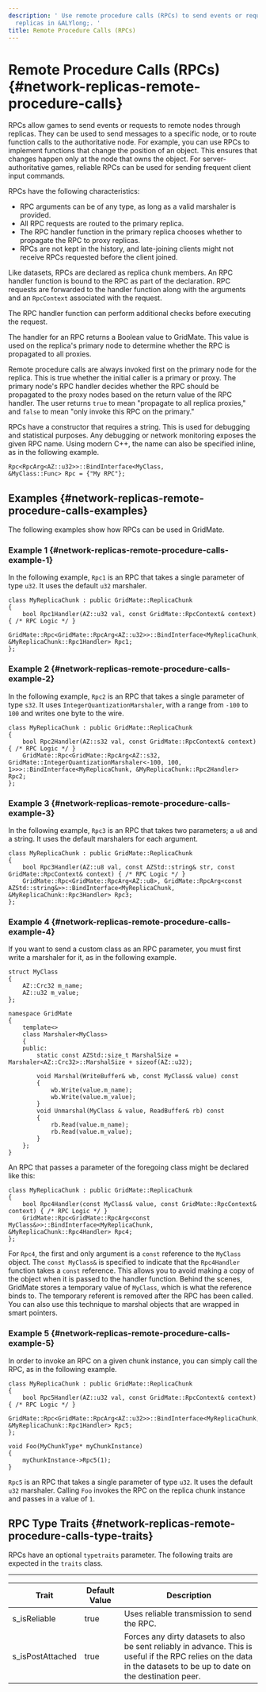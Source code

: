 ```yaml
---
description: ' Use remote procedure calls (RPCs) to send events or requests through
  replicas in &ALYlong;. '
title: Remote Procedure Calls (RPCs)
---
```

# Remote Procedure Calls \(RPCs\) {#network-replicas-remote-procedure-calls}

RPCs allow games to send events or requests to remote nodes through replicas\. They can be used to send messages to a specific node, or to route function calls to the authoritative node\. For example, you can use RPCs to implement functions that change the position of an object\. This ensures that changes happen only at the node that owns the object\. For server\-authoritative games, reliable RPCs can be used for sending frequent client input commands\.

RPCs have the following characteristics:
+ RPC arguments can be of any type, as long as a valid marshaler is provided\.
+ All RPC requests are routed to the primary replica\.
+ The RPC handler function in the primary replica chooses whether to propagate the RPC to proxy replicas\.
+ RPCs are not kept in the history, and late\-joining clients might not receive RPCs requested before the client joined\.

Like datasets, RPCs are declared as replica chunk members\. An RPC handler function is bound to the RPC as part of the declaration\. RPC requests are forwarded to the handler function along with the arguments and an `RpcContext` associated with the request\.

The RPC handler function can perform additional checks before executing the request\. 

The handler for an RPC returns a Boolean value to GridMate\. This value is used on the replica's primary node to determine whether the RPC is propagated to all proxies\.

Remote procedure calls are always invoked first on the primary node for the replica\. This is true whether the initial caller is a primary or proxy\. The primary node's RPC handler decides whether the RPC should be propagated to the proxy nodes based on the return value of the RPC handler\. The user returns `true` to mean "propagate to all replica proxies," and `false` to mean "only invoke this RPC on the primary\."

RPCs have a constructor that requires a string\. This is used for debugging and statistical purposes\. Any debugging or network monitoring exposes the given RPC name\. Using modern C\+\+, the name can also be specified inline, as in the following example\.

```
Rpc<RpcArg<AZ::u32>>::BindInterface<MyClass,
&MyClass::Func> Rpc = {"My RPC"};
```

## Examples {#network-replicas-remote-procedure-calls-examples}

The following examples show how RPCs can be used in GridMate\.

### Example 1 {#network-replicas-remote-procedure-calls-example-1}

In the following example, `Rpc1` is an RPC that takes a single parameter of type `u32`\. It uses the default `u32` marshaler\.

```
class MyReplicaChunk : public GridMate::ReplicaChunk
{
    bool Rpc1Handler(AZ::u32 val, const GridMate::RpcContext& context) { /* RPC Logic */ }
    GridMate::Rpc<GridMate::RpcArg<AZ::u32>>::BindInterface<MyReplicaChunk, &MyReplicaChunk::Rpc1Handler> Rpc1;
};
```

### Example 2 {#network-replicas-remote-procedure-calls-example-2}

In the following example, `Rpc2` is an RPC that takes a single parameter of type `s32`\. It uses `IntegerQuantizationMarshaler`, with a range from `-100` to `100` and writes one byte to the wire\.

```
class MyReplicaChunk : public GridMate::ReplicaChunk
{
    bool Rpc2Handler(AZ::s32 val, const GridMate::RpcContext& context) { /* RPC Logic */ }
    GridMate::Rpc<GridMate::RpcArg<AZ::s32, GridMate::IntegerQuantizationMarshaler<-100, 100, 1>>>::BindInterface<MyReplicaChunk, &MyReplicaChunk::Rpc2Handler> Rpc2;
};
```

### Example 3 {#network-replicas-remote-procedure-calls-example-3}

In the following example, `Rpc3` is an RPC that takes two parameters; a `u8` and a string\. It uses the default marshalers for each argument\.

```
class MyReplicaChunk : public GridMate::ReplicaChunk
{
    bool Rpc3Handler(AZ::u8 val, const AZStd::string& str, const GridMate::RpcContext& context) { /* RPC Logic */ }
    GridMate::Rpc<GridMate::RpcArg<AZ::u8>, GridMate::RpcArg<const AZStd::string&>>::BindInterface<MyReplicaChunk, &MyReplicaChunk::Rpc3Handler> Rpc3;
};
```

### Example 4 {#network-replicas-remote-procedure-calls-example-4}

If you want to send a custom class as an RPC parameter, you must first write a marshaler for it, as in the following example\.

```
struct MyClass
{
    AZ::Crc32 m_name;
    AZ::u32 m_value;
};

namespace GridMate
{
    template<>
    class Marshaler<MyClass>
    {
    public:
        static const AZStd::size_t MarshalSize = Marshaler<AZ::Crc32>::MarshalSize + sizeof(AZ::u32);
 
        void Marshal(WriteBuffer& wb, const MyClass& value) const
        {
            wb.Write(value.m_name);
            wb.Write(value.m_value);
        }
        void Unmarshal(MyClass & value, ReadBuffer& rb) const
        {
            rb.Read(value.m_name);
            rb.Read(value.m_value);
        }
    };
}
```

An RPC that passes a parameter of the foregoing class might be declared like this:

```
class MyReplicaChunk : public GridMate::ReplicaChunk
{
    bool Rpc4Handler(const MyClass& value, const GridMate::RpcContext& context) { /* RPC Logic */ }
    GridMate::Rpc<GridMate::RpcArg<const MyClass&>>::BindInterface<MyReplicaChunk, &MyReplicaChunk::Rpc4Handler> Rpc4;
};
```

For `Rpc4`, the first and only argument is a `const` reference to the `MyClass` object\. The `const MyClass&` is specified to indicate that the `Rpc4Handler` function takes a `const` reference\. This allows you to avoid making a copy of the object when it is passed to the handler function\. Behind the scenes, GridMate stores a temporary value of `MyClass`, which is what the reference binds to\. The temporary referent is removed after the RPC has been called\. You can also use this technique to marshal objects that are wrapped in smart pointers\.

### Example 5 {#network-replicas-remote-procedure-calls-example-5}

In order to invoke an RPC on a given chunk instance, you can simply call the RPC, as in the following example\.

```
class MyReplicaChunk : public GridMate::ReplicaChunk
{
    bool Rpc5Handler(AZ::u32 val, const GridMate::RpcContext& context) { /* RPC Logic */ }
    GridMate::Rpc<GridMate::RpcArg<AZ::u32>>::BindInterface<MyReplicaChunk, &MyReplicaChunk::Rpc1Handler> Rpc5;
};

void Foo(MyChunkType* myChunkInstance)
{
    myChunkInstance->Rpc5(1);
}
```

`Rpc5` is an RPC that takes a single parameter of type `u32`\. It uses the default `u32` marshaler\. Calling `Foo` invokes the RPC on the replica chunk instance and passes in a value of `1`\.

## RPC Type Traits {#network-replicas-remote-procedure-calls-type-traits}

RPCs have an optional `typetraits` parameter\. The following traits are expected in the `traits` class\.


****  

| Trait | Default Value | Description | 
| --- | --- | --- | 
| s\_isReliable | true | Uses reliable transmission to send the RPC\. | 
| s\_isPostAttached | true | Forces any dirty datasets to also be sent reliably in advance\. This is useful if the RPC relies on the data in the datasets to be up to date on the destination peer\. | 